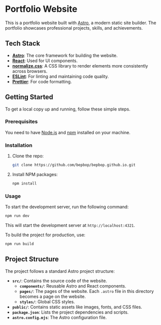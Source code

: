 # Portfolio Website

This is a portfolio website built with [Astro](https://astro.build/), a modern static site builder. The portfolio showcases professional projects, skills, and achievements.

## Tech Stack

- **[Astro](https://astro.build/)**: The core framework for building the website.
- **[React](https://reactjs.org/)**: Used for UI components.
- **[normalize.css](https://necolas.github.io/normalize.css/)**: A CSS library to render elements more consistently across browsers.
- **[ESLint](https://eslint.org/)**: For linting and maintaining code quality.
- **[Prettier](https://prettier.io/)**: For code formatting.

## Getting Started

To get a local copy up and running, follow these simple steps.

### Prerequisites

You need to have [Node.js](https://nodejs.org/) and [npm](https://www.npmjs.com/) installed on your machine.

### Installation

1. Clone the repo:
   ```sh
   git clone https://github.com/bepbop/bepbop.github.io.git
   ```
2. Install NPM packages:
   ```sh
   npm install
   ```

### Usage

To start the development server, run the following command:

```sh
npm run dev
```

This will start the development server at `http://localhost:4321`.

To build the project for production, use:

```sh
npm run build
```

## Project Structure

The project follows a standard Astro project structure:

- **`src/`**: Contains the source code of the website.
  - **`components/`**: Reusable Astro and React components.
  - **`pages/`**: The pages of the website. Each `.astro` file in this directory becomes a page on the website.
  - **`styles/`**: Global CSS styles.
- **`public/`**: Contains static assets like images, fonts, and CSS files.
- **`package.json`**: Lists the project dependencies and scripts.
- **`astro.config.mjs`**: The Astro configuration file.